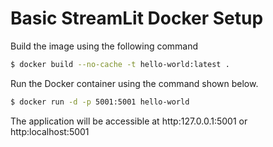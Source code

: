 # Basic StreamLit Docker Setup

Build the image using the following command

```bash
$ docker build --no-cache -t hello-world:latest .
```

Run the Docker container using the command shown below.

```bash
$ docker run -d -p 5001:5001 hello-world
```

The application will be accessible at http:127.0.0.1:5001 or http:localhost:5001